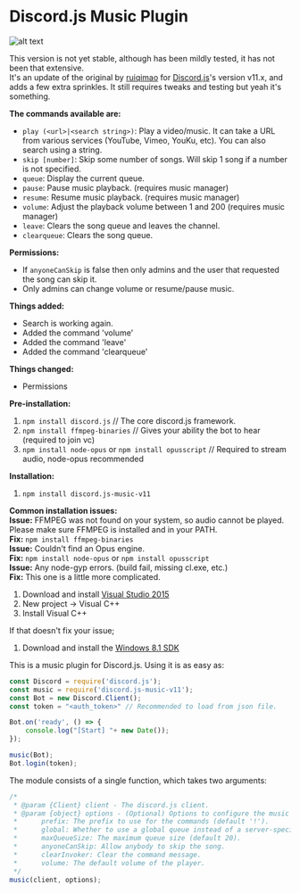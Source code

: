 # Discord.js Music Plugin

![alt text](https://nodei.co/npm/discord.js-music-v11.png?downloads=true&stars=true "discord.js-music-v11 stats")

This version is not yet stable, although has been mildly tested, it has not been that extensive.   
It's an update of the original by [ruiqimao](https://github.com/ruiqimao/discord.js-music) for [Discord.js](https://discord.js.org/)'s version v11.x, and adds a few extra sprinkles. It still requires tweaks and testing but yeah it's something.

__The commands available are:__  
* `play (<url>|<search string>)`: Play a video/music. It can take a URL from various services (YouTube, Vimeo, YouKu, etc). You can also search using a string.
* `skip [number]`: Skip some number of songs. Will skip 1 song if a number is not specified.
* `queue`: Display the current queue.
* `pause`: Pause music playback. (requires music manager)
* `resume`: Resume music playback. (requires music manager)
* `volume`: Adjust the playback volume between 1 and 200 (requires music manager)
* `leave`: Clears the song queue and leaves the channel.
* `clearqueue`: Clears the song queue.

__Permissions:__  
* If `anyoneCanSkip` is false then only admins and the user that requested the song can skip it.
* Only admins can change volume or resume/pause music.

__Things added:__  
* Search is working again.
* Added the command 'volume'
* Added the command 'leave'
* Added the command 'clearqueue'

__Things changed:__  
* Permissions

__Pre-installation:__  
1. `npm install discord.js` // The core discord.js framework.  
2. `npm install ffmpeg-binaries` // Gives your ability the bot to hear (required to join vc)  
3. `npm install node-opus` or `npm install opusscript` // Required to stream audio, node-opus recommended

__Installation:__  
1. `npm install discord.js-music-v11`

__Common installation issues:__  
__Issue:__ FFMPEG was not found on your system, so audio cannot be played. Please make sure FFMPEG is installed and in your PATH.  
__Fix:__ `npm install ffmpeg-binaries`  
__Issue:__ Couldn't find an Opus engine.  
__Fix:__ `npm install node-opus` or `npm install opusscript`  
__Issue:__ Any node-gyp errors. (build fail, missing cl.exe, etc.)  
__Fix:__ This one is a little more complicated.  
1. Download and install [Visual Studio 2015](https://www.visualstudio.com/downloads/)
2. New project -> Visual C++
3. Install Visual C++

If that doesn't fix your issue;  
1. Download and install the [Windows 8.1 SDK](https://developer.microsoft.com/en-us/windows/downloads/windows-8-1-sdk)

This is a music plugin for Discord.js. Using it is as easy as:  
```javascript
const Discord = require('discord.js');
const music = require('discord.js-music-v11');
const Bot = new Discord.Client();
const token = "<auth_token>" // Recommended to load from json file.

Bot.on('ready', () => {
    console.log("[Start] "+ new Date());
});

music(Bot);
Bot.login(token);
```

The module consists of a single function, which takes two arguments:  
```javascript
/*
 * @param {Client} client - The discord.js client.
 * @param {object} options - (Optional) Options to configure the music bot. Acceptable options are:
 * 		prefix: The prefix to use for the commands (default '!').
 * 		global: Whether to use a global queue instead of a server-specific queue (default false).
 * 		maxQueueSize: The maximum queue size (default 20).
 * 		anyoneCanSkip: Allow anybody to skip the song.
 * 		clearInvoker: Clear the command message.
 * 		volume: The default volume of the player.
 */
music(client, options);
```
